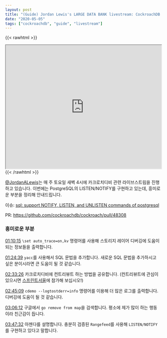 ```yaml
---
layout: post
title: "(Guide) Jordan Lewis's LARGE DATA BANK livestream: CockroachDB is learning the secret technique LISTEN/NOTIFY"
date: "2020-05-05"
tags: ["cockroachdb", "guide", "livestream"]
---
```


{{< rawhtml >}}
<iframe
	src="https://player.twitch.tv/?video=v608291326&parent=streamernews.example.com&autoplay=false"
	height="400"
	width="100%"
	allowfullscreen="true">
</iframe>
{{< /rawhtml >}}

[@JordanALewis](https://mobile.twitter.com/JordanALewis)는 매 주 토요일 새벽
4시에 카크로치디비 관련 라이브스트림을 진행하고 있습니다. 이번에는 PostgreSQL의 LISTEN/NOTIFY를
구현하고 있는데, 흥미로운 부분을 정리해 안내드립니다.

이슈: [sql: support NOTIFY, LISTEN, and UNLISTEN commands of postgresql](https://github.com/cockroachdb/cockroach/issues/41522)

PR: https://github.com/cockroachdb/cockroach/pull/48308

<!--more-->

### 흥미로운 부분

[01:10:15](https://www.twitch.tv/videos/608291326?t=1h10m15s) `\set auto_trace=on,kv` 명령어를 사용해 스토리지 레이어 디버깅에 도움이 되는 정보들을 출력합니다.

[01:24:39](https://www.twitch.tv/videos/608291326?t=1h24m39s) `yacc`를 사용해서 SQL 문법을 추가합니다. 새로운 SQL 문법을 추가하시고 싶은 분이시라면 큰 도움이 될 것 같습니다.

[02:33:26](https://www.twitch.tv/videos/608291326?t=2h33m26s) 카크로치디비에 컨트리뷰트 하는 방법을 공유합니다. (컨트리뷰트에 관심이 있으시면 [스프린트서울](https://www.sprintseoul.org)에 참가해 보십시오!)

[02:45:09](https://www.twitch.tv/videos/608291326?t=2h54m9s) `cdemo --logtostderr=info` 명령어를 이용해 더 많은 로그를 출력합니다. 디버깅에 도움이 될 것 같습니다.

[03:06:12](https://www.twitch.tv/videos/608291326?t=3h6m12s) 구글에서 `go remove from map`을 검색합니다. 평소에 제가 많이 하는 행동이라 친근감이 듭니다.

[03:47:32](https://www.twitch.tv/videos/608291326?t=3h47m32s) 아젠다를 설명합니다. 충분히 검증된 `Rangefeed`를 사용해 `LISTEN/NOTIFY`를 구현하고 있다고 말합니다.
